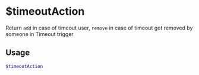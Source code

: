 # $timeoutAction

Return `add` in case of timeout user, `remove` in case of timeout got removed by someone in Timeout trigger

## Usage

```bash
$timeoutAction
```

